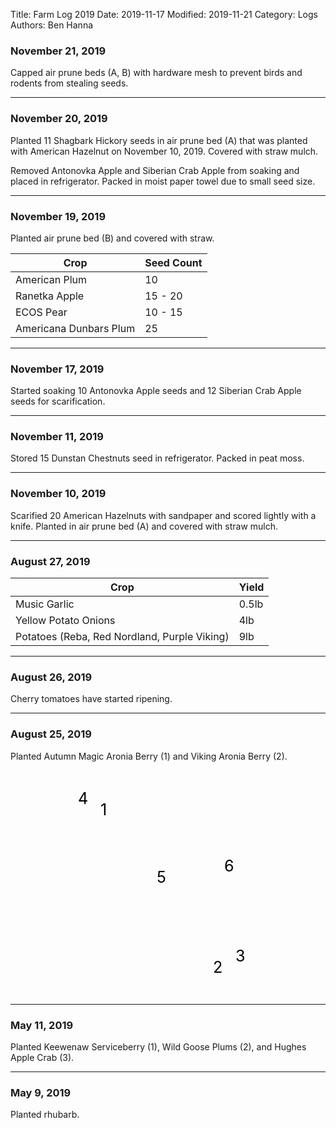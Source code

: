 Title: Farm Log 2019
Date: 2019-11-17
Modified: 2019-11-21
Category: Logs
Authors: Ben Hanna

### November 21, 2019
Capped air prune beds (A, B) with hardware mesh to prevent birds and rodents from stealing seeds.

---

### November 20, 2019
Planted 11 Shagbark Hickory seeds in air prune bed (A) that was planted with American Hazelnut on November 10, 2019. Covered with straw mulch.

Removed Antonovka Apple and Siberian Crab Apple from soaking and placed in refrigerator. Packed in moist paper towel due to small seed size.

---

### November 19, 2019
Planted air prune bed (B) and covered with straw.

Crop | Seed Count
--- | ---
American Plum | 10
Ranetka Apple | 15 - 20
ECOS Pear | 10 - 15
Americana Dunbars Plum | 25

---

### November 17, 2019
Started soaking 10 Antonovka Apple seeds and 12 Siberian Crab Apple seeds for scarification.

---

### November 11, 2019
Stored 15 Dunstan Chestnuts seed in refrigerator. Packed in peat moss.

---

### November 10, 2019
Scarified 20 American Hazelnuts with sandpaper and scored lightly with a knife. Planted in air prune bed (A) and covered with straw mulch. 

---

### August 27, 2019
Crop | Yield
--- | ---
Music Garlic | 0.5lb
Yellow Potato Onions | 4lb
Potatoes (Reba, Red Nordland, Purple Viking) | 9lb

---

### August 26, 2019
Cherry tomatoes have started ripening.

---

### August 25, 2019
Planted Autumn Magic Aronia Berry (1) and Viking Aronia Berry (2).

<svg viewBox="120 20 280 200" xmlns="http://www.w3.org/2000/svg">
    <text x="180" y="50">4</text>
    <text x="200" y="60">1</text>
    <text x="300" y="200">2</text>
    <text x="320" y="190">3</text>
    <text x="250" y="120">5</text>
    <text x="310" y="110">6</text>
</svg>

---

### May 11, 2019
Planted Keewenaw Serviceberry (1), Wild Goose Plums (2), and Hughes Apple Crab (3).

---

### May 9, 2019
Planted rhubarb.